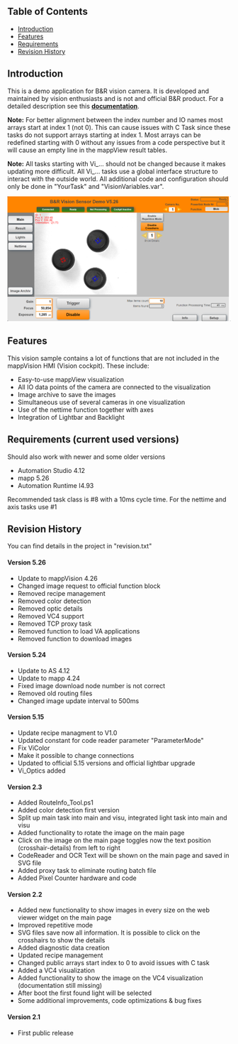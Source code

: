 ## Table of Contents
* [Introduction](#Introduction)
* [Features](#Features)
* [Requirements](#Requirements)
* [Revision History](#Revision-History)

<a name="Introduction"></a>
## Introduction
This is a demo application for B&R vision camera. It is developed and maintained by vision enthusiasts and is not and official B&R product. For a detailed description see this [**documentation**](Logical/Documentation/Vision%20Demo%20Application.pdf). 

**Note:** For better alignment between the index number and IO names most arrays start at index 1 (not 0). This can cause issues with C Task since these tasks do not support arrays starting at index 1. Most arrays can be redefined starting with 0 without any issues from a code perspective but it will cause an empty line in the mappView result tables.

**Note:** All tasks starting with Vi_... should not be changed because it makes updating more difficult. All Vi_... tasks use a global interface structure to interact with the outside world. All additional code and configuration should only be done in "YourTask" and "VisionVariables.var". 

![](Logical/Documentation/screenshot.png)

<a name="Features"></a>
## Features
This vision sample contains a lot of functions that are not included in the mappVision HMI (Vision cockpit). These include:
- Easy-to-use mappView visualization
- All IO data points of the camera are connected to the visualization
- Image archive to save the images
- Simultaneous use of several cameras in one visualization
- Use of the nettime function together with axes
- Integration of Lightbar and Backlight

<a name="Requirements"></a>
## Requirements (current used versions)
Should also work with newer and some older versions
* Automation Studio 4.12
* mapp 5.26
* Automation Runtime I4.93

Recommended task class is #8 with a 10ms cycle time. For the nettime and axis tasks use #1

<a name="Revision-History"></a>
## Revision History
You can find details in the project in "revision.txt"

#### Version 5.26 
- Update to mappVision 4.26 
- Changed image request to official function block 
- Removed recipe management 
- Removed color detection 
- Removed optic details 
- Removed VC4 support 
- Removed TCP proxy task 
- Removed function to load VA applications 
- Removed function to download images

#### Version 5.24
- Update to AS 4.12
- Update to mapp 4.24
- Fixed image download node number is not correct
- Removed old routing files
- Changed image update interval to 500ms

#### Version 5.15
- Update recipe managment to V1.0
- Updated constant for code reader parameter "ParameterMode"
- Fix ViColor
- Make it possible to change connections
- Updated to official 5.15 versions and official lightbar upgrade
- Vi_Optics added

#### Version 2.3
 - Added RouteInfo_Tool.ps1
 - Added color detection first version
 - Split up main task into main and visu, integrated light task into main and visu
 - Added functionality to rotate the image on the main page
 - Click on the image on the main page toggles now the text position (crosshair-details) from left to right
 - CodeReader and OCR Text will be shown on the main page and saved in SVG file
 - Added proxy task to eliminate routing batch file
 - Added Pixel Counter hardware and code
 
#### Version 2.2
- Added new functionality to show images in every size on the web viewer widget on the main page
- Improved repetitive mode
- SVG files save now all information. It is possible to click on the crosshairs to show the details
- Added diagnostic data creation
- Updated recipe management
- Changed public arrays start index to 0 to avoid issues with C task
- Added a VC4 visualization
- Added functionality to show the image on the VC4 visualization (documentation still missing)
- After boot the first found light will be selected
- Some additional improvements, code optimizations & bug fixes

#### Version 2.1
- First public release
